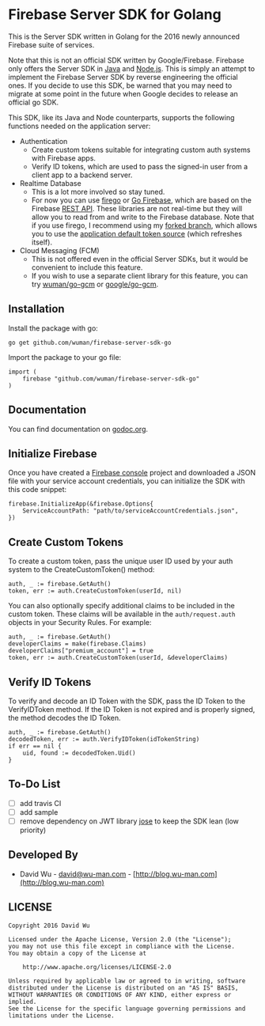 Firebase Server SDK for Golang
==============================

This is the Server SDK written in Golang for the 2016 newly announced Firebase
suite of services.

Note that this is not an official SDK written by Google/Firebase.  Firebase only
offers the Server SDK in [Java][1] and [Node.js][2].  This is simply an attempt to
implement the Firebase Server SDK by reverse engineering the official ones.  If
you decide to use this SDK, be warned that you may need to migrate at some point
in the future when Google decides to release an official go SDK.

This SDK, like its Java and Node counterparts, supports the following functions
needed on the application server:

- Authentication
  * Create custom tokens suitable for integrating custom auth systems with
    Firebase apps.
  * Verify ID tokens, which are used to pass the signed-in user from a client app
    to a backend server.
- Realtime Database
  * This is a lot more involved so stay tuned.
  * For now you can use [firego][5] or [Go Firebase][6], which are based on the
    Firebase [REST API][7].  These libraries are not real-time but they will
    allow you to read from and write to the Firebase database.  Note that
    if you use firego, I recommend using my [forked branch][9], which allows you
    to use the [application default token source][10] (which refreshes itself).
- Cloud Messaging (FCM)
  * This is not offered even in the official Server SDKs, but it would be
    convenient to include this feature.
  * If you wish to use a separate client library for this feature, you can try
    [wuman/go-gcm][11] or [google/go-gcm][12].

Installation
------------

Install the package with go:

    go get github.com/wuman/firebase-server-sdk-go

Import the package to your go file:

    import (
    	firebase "github.com/wuman/firebase-server-sdk-go"
    )

Documentation
-------------

You can find documentation on [godoc.org][8].

Initialize Firebase
-------------------

Once you have created a [Firebase console][3] project and downloaded a JSON file
with your service account credentials, you can initialize the SDK with this
code snippet:

    firebase.InitializeApp(&firebase.Options{
    	ServiceAccountPath: "path/to/serviceAccountCredentials.json",
    })

Create Custom Tokens
--------------------

To create a custom token, pass the unique user ID used by your auth system to
the CreateCustomToken() method:

    auth, _ := firebase.GetAuth()
    token, err := auth.CreateCustomToken(userId, nil)

You can also optionally specify additional claims to be included in the custom
token.  These claims will be available in the `auth/request.auth` objects in
your Security Rules.  For example:

    auth, _ := firebase.GetAuth()
	developerClaims = make(firebase.Claims)
	developerClaims["premium_account"] = true
    token, err := auth.CreateCustomToken(userId, &developerClaims)

Verify ID Tokens
----------------

To verify and decode an ID Token with the SDK, pass the ID Token to the
VerifyIDToken method.  If the ID Token is not expired and is properly signed,
the method decodes the ID Token.

    auth, _ := firebase.GetAuth()
    decodedToken, err := auth.VerifyIDToken(idTokenString)
    if err == nil {
    	uid, found := decodedToken.Uid()
    }

To-Do List
----------

- [ ] add travis CI
- [ ] add sample
- [ ] remove dependency on JWT library [jose][4] to keep the SDK lean (low priority)

Developed By
------------

* David Wu - <david@wu-man.com> - [http://blog.wu-man.com](http://blog.wu-man.com)

LICENSE
-------

    Copyright 2016 David Wu

    Licensed under the Apache License, Version 2.0 (the "License");
    you may not use this file except in compliance with the License.
    You may obtain a copy of the License at

        http://www.apache.org/licenses/LICENSE-2.0

    Unless required by applicable law or agreed to in writing, software
    distributed under the License is distributed on an "AS IS" BASIS,
    WITHOUT WARRANTIES OR CONDITIONS OF ANY KIND, either express or implied.
    See the License for the specific language governing permissions and
    limitations under the License.

[1]: https://firebase.google.com/docs/reference/serverreference/packages
[2]: https://firebase.google.com/docs/reference/node/
[3]: https://firebase.google.com/console/ 
[4]: https://github.com/SermoDigital/jose
[5]: https://github.com/zabawaba99/firego
[6]: https://github.com/JustinTulloss/firebase
[7]: https://firebase.google.com/docs/reference/rest/database/
[8]: https://godoc.org/github.com/wuman/firebase-server-sdk-go
[9]: https://github.com/wuman/firego/tree/service-account-access-token
[10]: https://developers.google.com/identity/protocols/application-default-credentials
[11]: https://github.com/wuman/go-gcm
[12]: https://github.com/google/go-gcm

